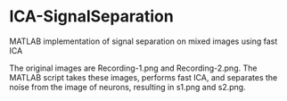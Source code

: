 # ICA-SignalSeparation
MATLAB implementation of signal separation on mixed images using fast ICA

The original images are Recording-1.png and Recording-2.png. The MATLAB script takes these images, performs fast ICA, and 
separates the noise from the image of neurons, resulting in s1.png and s2.png.
